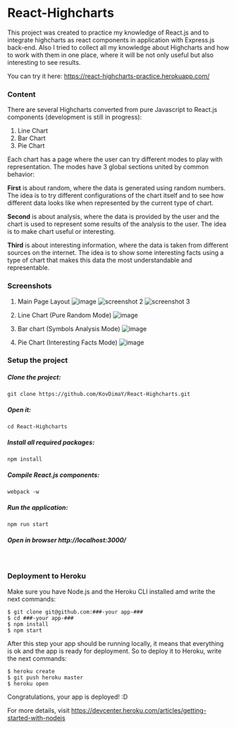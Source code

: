 # React-Highcharts

This project was created to practice my knowledge of React.js and to integrate highcharts as react components in application with Express.js back-end. Also I tried to collect all my knowledge about Highcharts and how to work with them in one place, where it will be not only useful but also interesting to see results.

You can try it here: https://react-highcharts-practice.herokuapp.com/

### Content

There are several Highcharts converted from pure Javascript to React.js components (development is still in progress):

1. Line Chart
2. Bar Chart
3. Pie Chart

Each chart has a page where the user can try different modes to play with representation. The modes have 3 global sections united by common behavior:

**First** is about random, where the data is generated using random numbers. The idea is to try different configurations of the chart itself and to see how different data looks like when represented by the current type of chart.

**Second** is about analysis, where the data is provided by the user and the chart is used to represent some results of the analysis to the user. The idea is to make chart useful or interesting.

**Third** is about interesting information, where the data is taken from different sources on the internet. The idea is to show some interesting facts using a type of chart that makes this data the most understandable and representable.

### Screenshots

1. Main Page Layout
   ![image](https://user-images.githubusercontent.com/26466644/31556335-e6b3d980-b044-11e7-8707-249399c11a3d.png)
   ![screenshot 2](https://cloud.githubusercontent.com/assets/26466644/25593093/88d33a50-2ebb-11e7-8695-976ef01c6bc2.png)
   ![screenshot 3](https://cloud.githubusercontent.com/assets/26466644/25593096/8b2b9fe0-2ebb-11e7-9ced-760bc0fa1f5e.png)

2. Line Chart (Pure Random Mode)
   ![image](https://user-images.githubusercontent.com/26466644/31556398-2945c1be-b045-11e7-8077-329a5a3b281c.png)

3. Bar chart (Symbols Analysis Mode)
   ![image](https://user-images.githubusercontent.com/26466644/31556451-662a901e-b045-11e7-812d-57294691c4b9.png)

4. Pie Chart (Interesting Facts Mode)
   ![image](https://user-images.githubusercontent.com/26466644/31556497-9e2006d4-b045-11e7-8266-3c85ae35713f.png)

### Setup the project

##### Clone the project:

```
git clone https://github.com/KovDimaY/React-Highcharts.git
```

##### Open it:

```
cd React-Highcharts
```

##### Install all required packages:

```
npm install
```

##### Compile React.js components:

```
webpack -w
```

##### Run the application:

```
npm run start
```

##### Open in browser http://localhost:3000/

<br>

### Deployment to Heroku

Make sure you have Node.js and the Heroku CLI installed amd write the next commands:

```
$ git clone git@github.com:###-your app-###
$ cd ###-your app-###
$ npm install
$ npm start
```

After this step your app should be running locally, it means that everything is ok and the app is ready for deployment. So to deploy it to Heroku, write the next commands:

```
$ heroku create
$ git push heroku master
$ heroku open
```

Congratulations, your app is deployed! :D

For more details, visit https://devcenter.heroku.com/articles/getting-started-with-nodejs
